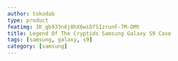 ```yaml
---
author: tokodab
type: product
featimg: 1K_gb933n6j8hX6wiDfSIzrunF-7M-OMt
title: Legend Of The Cryptids Samsung Galaxy S9 Case
tags: [samsung, galaxy, s9]
category: [samsung]
---
```

